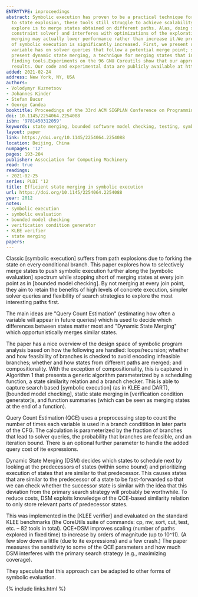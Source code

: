 ```yaml
---
ENTRYTYPE: inproceedings
abstract: Symbolic execution has proven to be a practical technique for building automated test case generation and bug finding tools. Nevertheless, due
  to state explosion, these tools still struggle to achieve scalability. Given a program, one way to reduce the number of states that the tools need to
  explore is to merge states obtained on different paths. Alas, doing so increases the size of symbolic path conditions (thereby stressing the underlying
  constraint solver) and interferes with optimizations of the exploration process (also referred to as search strategies). The net effect is that state
  merging may actually lower performance rather than increase it.We present a way to automatically choose when and how to merge states such that the performance
  of symbolic execution is significantly increased. First, we present query count estimation, a method for statically estimating the impact that each symbolic
  variable has on solver queries that follow a potential merge point; states are then merged only when doing so promises to be advantageous. Second, we
  present dynamic state merging, a technique for merging states that interacts favorably with search strategies in automated test case generation and bug
  finding tools.Experiments on the 96 GNU Coreutils show that our approach consistently achieves several orders of magnitude speedup over previously published
  results. Our code and experimental data are publicly available at http://cloud9.epfl.ch.
added: 2021-02-24
address: New York, NY, USA
authors:
- Volodymyr Kuznetsov
- Johannes Kinder
- Stefan Bucur
- George Candea
booktitle: Proceedings of the 33rd ACM SIGPLAN Conference on Programming Language Design and Implementation
doi: 10.1145/2254064.2254088
isbn: '9781450312059'
keywords: state merging, bounded software model checking, testing, symbolic execution, verification
layout: paper
link: https://doi.org/10.1145/2254064.2254088
location: Beijing, China
numpages: '12'
pages: 193-204
publisher: Association for Computing Machinery
read: true
readings:
- 2021-02-25
series: PLDI '12
title: Efficient state merging in symbolic execution
url: https://doi.org/10.1145/2254064.2254088
year: 2012
notes:
- symbolic execution
- symbolic evaluation
- bounded model checking
- verification condition generator
- KLEE verifier
- state merging
papers:
---
```


Classic [symbolic execution] suffers from path explosions due to forking the state on every conditional branch.
This paper explores how to selectively merge states to push symbolic execution further along the [symbolic evaluation]
spectrum while stopping short of merging states at every join point as in [bounded model checking].
By not merging at every join point, they aim to retain the benefits of high levels of concrete execution,
simpler solver queries and flexibility of search strategies to explore the most interesting paths first.

The main ideas are "Query Count Estimation" (estimating how often a variable will appear in future queries)
which is used to decide which differences between states matter most and "Dynamic State Merging"
which opportunistically merges similar states.

The paper has a nice overview of the design space of symbolic program analysis based on how the following
are handled: loops/recursion; whether and how feasibility of branches is checked to avoid encoding infeasible branches;
whether and how states from different paths are merged; and compositionality.
With the exception of compositionality, this is captured in Algorithm 1 that presents a generic algorithm parameterized by
a scheduling function, a state similarity relation and a branch checker.
This is able to capture search based [symbolic execution] (as in KLEE and DART), [bounded model checking],
static state merging in [verification condition generator]s, and function summaries (which can be seen as
merging states at the end of a function).

Query Count Estimation (QCE) uses a preprocessing step to count the number of times
each variable is used in a branch conditition in later parts of the CFG.
The calculation is parameterized by the fraction of branches that lead to solver queries,
the probability that branches are feasible, and an iteration bound.
There is an optional further parameter to handle the added query cost of ite expressions.

Dynamic State Merging (DSM) decides which states to schedule next by looking at
the predecessors of states (within some bound) and prioritizing execution of
states that are similar to that predecessor. This causes states that are
similar to the predecessor of a state to be fast-forwarded so that we can check
whether the successor state is similar with the idea that this deviation from
the primary search strategy will probably be worthwhile.
To reduce costs, DSM exploits knowledge of the QCE-based similarity relation
to only store relevant parts of predecessor states.

This was implemented in the [KLEE verifier] and evaluated on the standard KLEE benchmarks
(the CoreUtils suite of commands: cp, mv, sort, cut, test, etc. – 82 tools in total).
QCE+DSM improves scaling (number of paths explored in fixed time) to increase by orders of magnitude (up to 10^11).
(A few slow down a little (due to ite expressions) and a few crash.)
The paper measures the sensitivity to some of the QCE parameters and how much
DSM interferes with the primary search strategy (e.g., maximizing coverage).

They speculate that this approach can be adapted to other forms of symbolic evaluation.

{% include links.html %}
